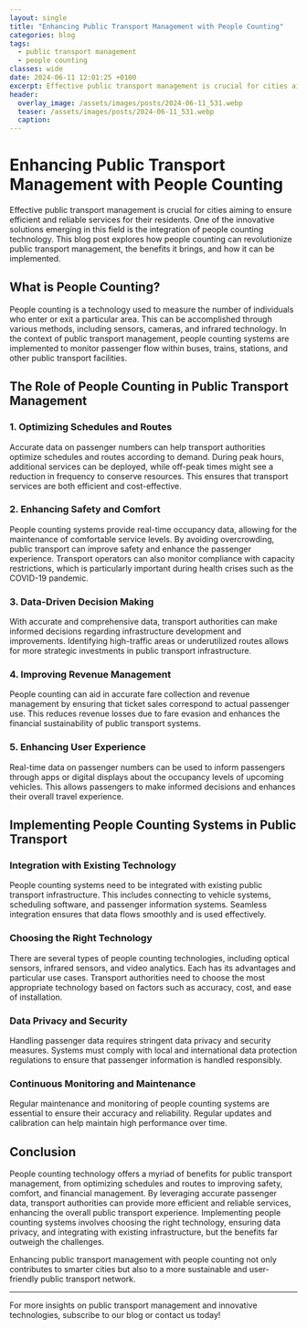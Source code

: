 ```yaml
---
layout: single
title: "Enhancing Public Transport Management with People Counting"
categories: blog
tags:
  - public transport management
  - people counting
classes: wide
date: 2024-06-11 12:01:25 +0100
excerpt: Effective public transport management is crucial for cities aiming to ensure efficient and reliable services for their residents. One of the innovative solu...
header:
  overlay_image: /assets/images/posts/2024-06-11_531.webp
  teaser: /assets/images/posts/2024-06-11_531.webp
  caption: 
---
```

  
# Enhancing Public Transport Management with People Counting

Effective public transport management is crucial for cities aiming to ensure efficient and reliable services for their residents. One of the innovative solutions emerging in this field is the integration of people counting technology. This blog post explores how people counting can revolutionize public transport management, the benefits it brings, and how it can be implemented.

## What is People Counting?

People counting is a technology used to measure the number of individuals who enter or exit a particular area. This can be accomplished through various methods, including sensors, cameras, and infrared technology. In the context of public transport management, people counting systems are implemented to monitor passenger flow within buses, trains, stations, and other public transport facilities.

## The Role of People Counting in Public Transport Management

### 1. Optimizing Schedules and Routes
Accurate data on passenger numbers can help transport authorities optimize schedules and routes according to demand. During peak hours, additional services can be deployed, while off-peak times might see a reduction in frequency to conserve resources. This ensures that transport services are both efficient and cost-effective.

### 2. Enhancing Safety and Comfort
People counting systems provide real-time occupancy data, allowing for the maintenance of comfortable service levels. By avoiding overcrowding, public transport can improve safety and enhance the passenger experience. Transport operators can also monitor compliance with capacity restrictions, which is particularly important during health crises such as the COVID-19 pandemic.

### 3. Data-Driven Decision Making
With accurate and comprehensive data, transport authorities can make informed decisions regarding infrastructure development and improvements. Identifying high-traffic areas or underutilized routes allows for more strategic investments in public transport infrastructure.

### 4. Improving Revenue Management
People counting can aid in accurate fare collection and revenue management by ensuring that ticket sales correspond to actual passenger use. This reduces revenue losses due to fare evasion and enhances the financial sustainability of public transport systems.

### 5. Enhancing User Experience
Real-time data on passenger numbers can be used to inform passengers through apps or digital displays about the occupancy levels of upcoming vehicles. This allows passengers to make informed decisions and enhances their overall travel experience.

## Implementing People Counting Systems in Public Transport

### Integration with Existing Technology
People counting systems need to be integrated with existing public transport infrastructure. This includes connecting to vehicle systems, scheduling software, and passenger information systems. Seamless integration ensures that data flows smoothly and is used effectively.

### Choosing the Right Technology
There are several types of people counting technologies, including optical sensors, infrared sensors, and video analytics. Each has its advantages and particular use cases. Transport authorities need to choose the most appropriate technology based on factors such as accuracy, cost, and ease of installation.

### Data Privacy and Security
Handling passenger data requires stringent data privacy and security measures. Systems must comply with local and international data protection regulations to ensure that passenger information is handled responsibly.

### Continuous Monitoring and Maintenance
Regular maintenance and monitoring of people counting systems are essential to ensure their accuracy and reliability. Regular updates and calibration can help maintain high performance over time.

## Conclusion

People counting technology offers a myriad of benefits for public transport management, from optimizing schedules and routes to improving safety, comfort, and financial management. By leveraging accurate passenger data, transport authorities can provide more efficient and reliable services, enhancing the overall public transport experience. Implementing people counting systems involves choosing the right technology, ensuring data privacy, and integrating with existing infrastructure, but the benefits far outweigh the challenges.

Enhancing public transport management with people counting not only contributes to smarter cities but also to a more sustainable and user-friendly public transport network.

---

For more insights on public transport management and innovative technologies, subscribe to our blog or contact us today!